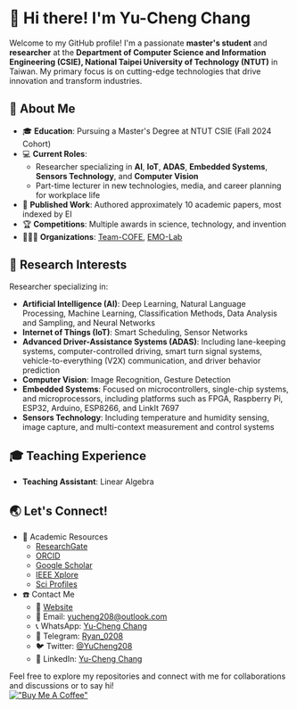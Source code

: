 # 👋 Hi there! I'm Yu-Cheng Chang

Welcome to my GitHub profile! I'm a passionate **master's student** and **researcher** at the **Department of Computer Science and Information Engineering (CSIE), National Taipei University of Technology (NTUT)** in Taiwan. My primary focus is on cutting-edge technologies that drive innovation and transform industries.

## 🌟 About Me

- 🎓 **Education**: Pursuing a Master's Degree at NTUT CSIE (Fall 2024 Cohort)
- 💻 **Current Roles**:
  - Researcher specializing in **AI**, **IoT**, **ADAS**, **Embedded Systems**, **Sensors Technology**, and **Computer Vision**
  - Part-time lecturer in new technologies, media, and career planning for workplace life
- 📝 **Published Work**: Authored approximately 10 academic papers, most indexed by EI
- 🏆 **Competitions**: Multiple awards in science, technology, and invention
- 🧑🏻‍💻 **Organizations**: [Team-COFE](https://github.com/TEAM-COFE), [EMO-Lab](https://github.com/EMO-Labs)
## 🔬 Research Interests

Researcher specializing in:
- **Artificial Intelligence (AI)**: Deep Learning, Natural Language Processing, Machine Learning, Classification Methods, Data Analysis and Sampling, and Neural Networks
- **Internet of Things (IoT)**: Smart Scheduling, Sensor Networks
- **Advanced Driver-Assistance Systems (ADAS)**: Including lane-keeping systems, computer-controlled driving, smart turn signal systems, vehicle-to-everything (V2X) communication, and driver behavior prediction
- **Computer Vision**: Image Recognition, Gesture Detection
- **Embedded Systems**: Focused on microcontrollers, single-chip systems, and microprocessors, including platforms such as FPGA, Raspberry Pi, ESP32, Arduino, ESP8266, and LinkIt 7697
- **Sensors Technology**: Including temperature and humidity sensing, image capture, and multi-context measurement and control systems

## 🎓 Teaching Experience

- **Teaching Assistant**: Linear Algebra

## 🌏 Let's Connect!

- 🔬 Academic Resources
  -  [ResearchGate](https://www.researchgate.net/profile/Yu-Cheng-Chang-14)
  -  [ORCID](https://orcid.org/0000-0003-1301-9192)
  -  [Google Scholar](https://scholar.google.com/citations?user=-SWWt7kAAAAJ&hl=zh-TW)
  -  [IEEE Xplore](https://ieeexplore.ieee.org/author/37089901051)
  -  [Sci Profiles](https://www.google.com/url?q=https%3A%2F%2Fsciprofiles.com%2Fprofile%2F3276587&sa=D&sntz=1&usg=AOvVaw1LMsszK3IrrtDMltRzsLzF)
- ☎️ Contact Me
  - 🔗 [Website](https://www.yucheng208.net)
  - 💌 Email: [yucheng208@outlook.com](mailto:yucheng208@outlook.com)
  - 📞 WhatsApp: [Yu-Cheng Chang](https://api.whatsapp.com/send/?phone=886975265171&text&type=phone_number&app_absent=0)
  - 📨 Telegram: [Ryan_0208](https://t.me/Ryan_0208)
  - 🐦 Twitter: [@YuCheng208](https://twitter.com/YuCheng208)
  - 📘 LinkedIn: [Yu-Cheng Chang](https://www.linkedin.com/in/yu-cheng-chang/)

Feel free to explore my repositories and connect with me for collaborations and discussions or to say hi! </br>
[!["Buy Me A Coffee"](https://www.buymeacoffee.com/assets/img/custom_images/orange_img.png)](https://www.buymeacoffee.com/yucheng0208)
